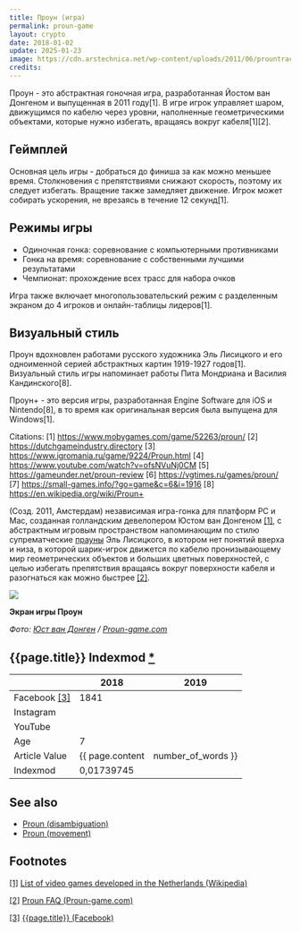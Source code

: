 ```yaml
---
title: Проун (игра)
permalink: proun-game
layout: crypto
date: 2018-01-02
update: 2025-01-23
image: https://cdn.arstechnica.net/wp-content/uploads/2011/06/prountrack.jpg
credits:
---
```


Проун - это абстрактная гоночная игра, разработанная Йостом ван Донгеном и выпущенная в 2011 году[1]. В игре игрок управляет шаром, движущимся по кабелю через уровни, наполненные геометрическими объектами, которые нужно избегать, вращаясь вокруг кабеля[1][2].

## Геймплей

Основная цель игры - добраться до финиша за как можно меньшее время. Столкновения с препятствиями снижают скорость, поэтому их следует избегать. Вращение также замедляет движение. Игрок может собирать ускорения, не врезаясь в течение 12 секунд[1].

## Режимы игры

- Одиночная гонка: соревнование с компьютерными противниками
- Гонка на время: соревнование с собственными лучшими результатами
- Чемпионат: прохождение всех трасс для набора очков

Игра также включает многопользовательский режим с разделенным экраном до 4 игроков и онлайн-таблицы лидеров[1].

## Визуальный стиль

Проун вдохновлен работами русского художника Эль Лисицкого и его одноименной серией абстрактных картин 1919-1927 годов[1]. Визуальный стиль игры напоминает работы Пита Мондриана и Василия Кандинского[8].

Проун+ - это версия игры, разработанная Engine Software для iOS и Nintendo[8], в то время как оригинальная версия была выпущена для Windows[1].

Citations:
[1] https://www.mobygames.com/game/52263/proun/
[2] https://dutchgameindustry.directory
[3] https://www.igromania.ru/game/9224/Proun.html
[4] https://www.youtube.com/watch?v=ofsNVuNj0CM
[5] https://gameunder.net/proun-review
[6] https://vgtimes.ru/games/proun/
[7] https://small-games.info/?go=game&c=6&i=1916
[8] https://en.wikipedia.org/wiki/Proun+

(Созд. 2011, Амстердам) независимая игра-гонка для платформ PC и Mac, созданная голландским девелопером Юстом ван Донгеном <span id="a1">[\[1\]](#f1)</span>, с абстрактным игровым пространством напоминающим по стилю супрематческие [прауны](proun-visual-concept) Эль Лисицкого, в котором нет понятий вверха и низа, в которой шарик-игрок движется по кабелю пронизывающему мир геометрических объектов и больших цветных поверхностей, с целью избегать препятствия вращаясь вокруг поверхности кабеля и разогнаться как можно быстрее <span id="a2">[\[2\]](#f2)</span>.

![](http://www.proun-game.com/Screenshots/Track5c.jpg)

**Экран игры Проун**

*Фото: [Юст ван Донген](joost-van-dongen) / [Proun-game.com](http://www.proun-game.com/Screenshots.html)*

## {{page.title}} Indexmod [*](indexmod)

||2018|2019|
|-|-|-|
|Facebook <span id="a3">[\[3\]](#f3)</span>|1841||
|Instagram|||
|YouTube|||
|Age|7||
|Article Value|{{ page.content | number_of_words }}||
|Indexmod|0,01739745||

## See also

+ [Proun (disambiguation)](proun-disambiguation)
+ [Proun (movement)](proun-movement)

## Footnotes

[[1]](#a1) <span id="f1"></span> [List of video games developed in the Netherlands (Wikipedia)](https://en.wikipedia.org/wiki/List_of_video_games_developed_in_the_Netherlands)

[[2]](#a2) <span id="f2"></span> [Proun FAQ (Proun-game.com)](http://www.proun-game.com/FAQ.html#WhoIsJoost)

[[3]](#a3) <span id="f3"></span> [{{page.title}} (Facebook)](https://www.facebook.com/Proun-189243531749/)
